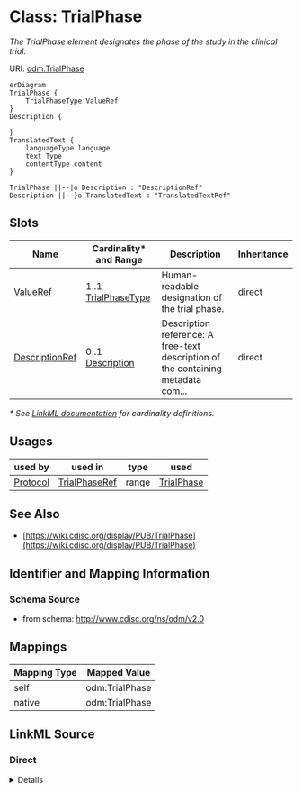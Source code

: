 # Class: TrialPhase

_The TrialPhase element designates the phase of the study in the clinical trial._




URI: [odm:TrialPhase](http://www.cdisc.org/ns/odm/v2.0/TrialPhase)


```mermaid
erDiagram
TrialPhase {
    TrialPhaseType ValueRef  
}
Description {

}
TranslatedText {
    languageType language  
    text Type  
    contentType content  
}

TrialPhase ||--|o Description : "DescriptionRef"
Description ||--}o TranslatedText : "TranslatedTextRef"

```



<!-- no inheritance hierarchy -->


## Slots

| Name | Cardinality* and Range | Description | Inheritance |
| ---  | --- | --- | --- |
| [ValueRef](ValueRef.md) | 1..1 <br/> [TrialPhaseType](TrialPhaseType.md) | Human-readable designation of the trial phase. | direct |
| [DescriptionRef](DescriptionRef.md) | 0..1 <br/> [Description](Description.md) | Description reference: A free-text description of the containing metadata com... | direct |

_* See [LinkML documentation](https://linkml.io/linkml/schemas/slots.html#slot-cardinality) for cardinality definitions._




## Usages

| used by | used in | type | used |
| ---  | --- | --- | --- |
| [Protocol](Protocol.md) | [TrialPhaseRef](TrialPhaseRef.md) | range | [TrialPhase](TrialPhase.md) |






## See Also

* [https://wiki.cdisc.org/display/PUB/TrialPhase](https://wiki.cdisc.org/display/PUB/TrialPhase)

## Identifier and Mapping Information







### Schema Source


* from schema: http://www.cdisc.org/ns/odm/v2.0





## Mappings

| Mapping Type | Mapped Value |
| ---  | ---  |
| self | odm:TrialPhase |
| native | odm:TrialPhase |





## LinkML Source

<!-- TODO: investigate https://stackoverflow.com/questions/37606292/how-to-create-tabbed-code-blocks-in-mkdocs-or-sphinx -->

### Direct

<details>
```yaml
name: TrialPhase
description: The TrialPhase element designates the phase of the study in the clinical
  trial.
from_schema: http://www.cdisc.org/ns/odm/v2.0
see_also:
- https://wiki.cdisc.org/display/PUB/TrialPhase
rank: 1000
slots:
- ValueRef
- DescriptionRef
slot_usage:
  ValueRef:
    name: ValueRef
    description: Human-readable designation of the trial phase.
    comments:
    - 'Required

      enum values: (PHASE 0 TRIAL, PHASE I TRIAL, PHASE I/II TRIAL, PHASE II TRIAL,
      PHASE II/III TRIAL, PHASE IIA TRIAL, PHASE IIB TRIAL, PHASE III TRIAL, PHASE
      IIIA TRIAL, PHASE IIIB TRIAL, PHASE IV TRIAL, PHASE V TRIAL, NOT APPLICABLE)

      The TrialPhase/@Name must be unique within the Study. The values are enumerated
      by CDISC controlled terminology TPHASE (NCI code C66737). This is an extensible
      attribute.'
    domain_of:
    - TrialPhase
    - ParameterValue
    - Telecom
    - ItemData
    - Query
    range: TrialPhaseType
    required: true
  DescriptionRef:
    name: DescriptionRef
    domain_of:
    - Study
    - MetaDataVersion
    - ValueListDef
    - StudyEventGroupRef
    - StudyEventGroupDef
    - StudyEventDef
    - ItemGroupDef
    - Origin
    - ItemDef
    - CodeList
    - CodeListItem
    - MethodDef
    - ConditionDef
    - CommentDef
    - Protocol
    - StudyStructure
    - TrialPhase
    - StudyIndication
    - StudyIntervention
    - StudyObjective
    - StudyEndPoint
    - StudyTargetPopulation
    - StudyEstimand
    - IntercurrentEvent
    - SummaryMeasure
    - Arm
    - Epoch
    - TransitionTimingConstraint
    - AbsoluteTimingConstraint
    - RelativeTimingConstraint
    - DurationTimingConstraint
    - WorkflowDef
    - Criterion
    - Organization
    - Location
    - ODMFileMetadata
    range: Description
    maximum_cardinality: 1
class_uri: odm:TrialPhase

```
</details>

### Induced

<details>
```yaml
name: TrialPhase
description: The TrialPhase element designates the phase of the study in the clinical
  trial.
from_schema: http://www.cdisc.org/ns/odm/v2.0
see_also:
- https://wiki.cdisc.org/display/PUB/TrialPhase
rank: 1000
slot_usage:
  ValueRef:
    name: ValueRef
    description: Human-readable designation of the trial phase.
    comments:
    - 'Required

      enum values: (PHASE 0 TRIAL, PHASE I TRIAL, PHASE I/II TRIAL, PHASE II TRIAL,
      PHASE II/III TRIAL, PHASE IIA TRIAL, PHASE IIB TRIAL, PHASE III TRIAL, PHASE
      IIIA TRIAL, PHASE IIIB TRIAL, PHASE IV TRIAL, PHASE V TRIAL, NOT APPLICABLE)

      The TrialPhase/@Name must be unique within the Study. The values are enumerated
      by CDISC controlled terminology TPHASE (NCI code C66737). This is an extensible
      attribute.'
    domain_of:
    - TrialPhase
    - ParameterValue
    - Telecom
    - ItemData
    - Query
    range: TrialPhaseType
    required: true
  DescriptionRef:
    name: DescriptionRef
    domain_of:
    - Study
    - MetaDataVersion
    - ValueListDef
    - StudyEventGroupRef
    - StudyEventGroupDef
    - StudyEventDef
    - ItemGroupDef
    - Origin
    - ItemDef
    - CodeList
    - CodeListItem
    - MethodDef
    - ConditionDef
    - CommentDef
    - Protocol
    - StudyStructure
    - TrialPhase
    - StudyIndication
    - StudyIntervention
    - StudyObjective
    - StudyEndPoint
    - StudyTargetPopulation
    - StudyEstimand
    - IntercurrentEvent
    - SummaryMeasure
    - Arm
    - Epoch
    - TransitionTimingConstraint
    - AbsoluteTimingConstraint
    - RelativeTimingConstraint
    - DurationTimingConstraint
    - WorkflowDef
    - Criterion
    - Organization
    - Location
    - ODMFileMetadata
    range: Description
    maximum_cardinality: 1
attributes:
  ValueRef:
    name: ValueRef
    description: Human-readable designation of the trial phase.
    comments:
    - 'Required

      enum values: (PHASE 0 TRIAL, PHASE I TRIAL, PHASE I/II TRIAL, PHASE II TRIAL,
      PHASE II/III TRIAL, PHASE IIA TRIAL, PHASE IIB TRIAL, PHASE III TRIAL, PHASE
      IIIA TRIAL, PHASE IIIB TRIAL, PHASE IV TRIAL, PHASE V TRIAL, NOT APPLICABLE)

      The TrialPhase/@Name must be unique within the Study. The values are enumerated
      by CDISC controlled terminology TPHASE (NCI code C66737). This is an extensible
      attribute.'
    from_schema: http://www.cdisc.org/ns/odm/v2.0
    rank: 1000
    identifier: false
    alias: ValueRef
    owner: TrialPhase
    domain_of:
    - TrialPhase
    - ParameterValue
    - Telecom
    - ItemData
    - Query
    range: TrialPhaseType
    required: true
  DescriptionRef:
    name: DescriptionRef
    description: 'Description reference: A free-text description of the containing
      metadata component, unless restricted by Business Rules.'
    from_schema: http://www.cdisc.org/ns/odm/v2.0
    rank: 1000
    identifier: false
    alias: DescriptionRef
    owner: TrialPhase
    domain_of:
    - Study
    - MetaDataVersion
    - ValueListDef
    - StudyEventGroupRef
    - StudyEventGroupDef
    - StudyEventDef
    - ItemGroupDef
    - Origin
    - ItemDef
    - CodeList
    - CodeListItem
    - MethodDef
    - ConditionDef
    - CommentDef
    - Protocol
    - StudyStructure
    - TrialPhase
    - StudyIndication
    - StudyIntervention
    - StudyObjective
    - StudyEndPoint
    - StudyTargetPopulation
    - StudyEstimand
    - IntercurrentEvent
    - SummaryMeasure
    - Arm
    - Epoch
    - TransitionTimingConstraint
    - AbsoluteTimingConstraint
    - RelativeTimingConstraint
    - DurationTimingConstraint
    - WorkflowDef
    - Criterion
    - Organization
    - Location
    - ODMFileMetadata
    range: Description
    maximum_cardinality: 1
class_uri: odm:TrialPhase

```
</details>